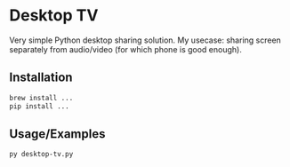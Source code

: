 # Desktop TV

Very simple Python desktop sharing solution.
My usecase: sharing screen separately from audio/video (for which phone is good enough).


## Installation

```bash
brew install ...
pip install ...
```
    
## Usage/Examples

```bash
py desktop-tv.py
```

